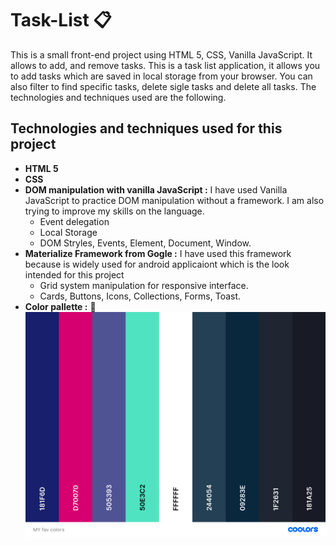 # Task-List   :clipboard:   
This is a small front-end project using HTML 5, CSS, Vanilla JavaScript. It allows to add, and remove tasks.
This is a task list application, it allows you to add tasks which are saved in local storage from your browser. You can also filter to
find specific tasks, delete sigle tasks and delete all tasks. The technologies and techniques used are the following.
## Technologies and techniques used for this project
* **HTML 5**
* **CSS**
* **DOM manipulation with vanilla JavaScript :** I have used Vanilla JavaScript to practice DOM manipulation without a framework. I am also trying to improve my skills on the language.
   * Event delegation
   * Local Storage
   * DOM Stryles, Events, Element, Document, Window.
* **Materialize Framework from Gogle :** I have used this framework because is widely used for android applicaiont which is the look intended for this project
   * Grid system manipulation for responsive interface.
   * Cards, Buttons, Icons, Collections, Forms, Toast.
* **Color pallette :** :art: 
![Colors](images/task_list_palette.png?raw=true "Color Palette")


